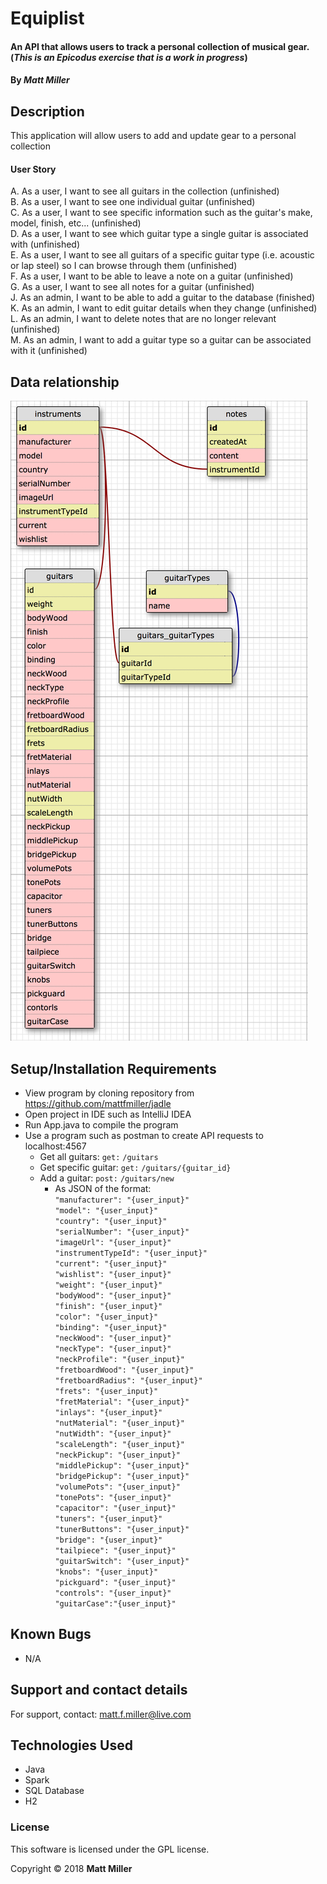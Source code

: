 # Equiplist

#### An API that allows users to track a personal collection of musical gear. (_This is an Epicodus exercise that is a work in progress_)

#### By _**Matt Miller**_

## Description

This application will allow users to add and update gear to a personal collection

#### User Story

A. As a user, I want to see all guitars in the collection (unfinished) <br>
B. As a user, I want to see one individual guitar (unfinished)<br>
C. As a user, I want to see specific information such as the guitar's make, model, finish, etc... (unfinished)<br>
D. As a user, I want to see which guitar type a single guitar is associated with (unfinished)<br>
E. As a user, I want to see all guitars of a specific guitar type (i.e. acoustic or lap steel) so I can browse through them (unfinished)<br>
F. As a user, I want to be able to leave a note on a guitar (unfinished)<br>
G. As a user, I want to see all notes for a guitar (unfinished)<br>
J. As an admin, I want to be able to add a guitar to the database (finished)<br>
K. As an admin, I want to edit guitar details when they change (unfinished)<br>
L. As an admin, I want to delete notes that are no longer relevant (unfinished)<br>
M. As an admin, I want to add a guitar type so a guitar can be associated with it (unfinished)<br>

## Data relationship
![alt tag](screenshots/data.png "Data Model")

## Setup/Installation Requirements

* View program by cloning repository from https://github.com/mattfmiller/jadle
* Open project in IDE such as IntelliJ IDEA
* Run App.java to compile the program
* Use a program such as postman to create API requests to localhost:4567
  * Get all guitars: `get:` `/guitars`
  * Get specific guitar: `get:` `/guitars/{guitar_id}`
  * Add a guitar: `post:` `/guitars/new`
    * As JSON of the format: <br>
    `"manufacturer": "{user_input}"`<br>
    `"model": "{user_input}"`<br>
	`"country": "{user_input}"`<br>
	`"serialNumber": "{user_input}"`<br>
	`"imageUrl": "{user_input}"`<br>
	`"instrumentTypeId": "{user_input}"`<br>
	`"current": "{user_input}"`<br>
	`"wishlist": "{user_input}"`<br>
	`"weight": "{user_input}"`<br>
	`"bodyWood": "{user_input}"`<br>
	`"finish": "{user_input}"`<br>
	`"color": "{user_input}"`<br>
	`"binding": "{user_input}"`<br>
	`"neckWood": "{user_input}"`<br>
	`"neckType": "{user_input}"`<br>
	`"neckProfile": "{user_input}"`<br>
	`"fretboardWood": "{user_input}"`<br>
	`"fretboardRadius": "{user_input}"`<br>
	`"frets": "{user_input}"`<br>
	`"fretMaterial": "{user_input}"`<br>
	`"inlays": "{user_input}"`<br>
	`"nutMaterial": "{user_input}"`<br>
	`"nutWidth": "{user_input}"`<br>
	`"scaleLength": "{user_input}"`<br>
	`"neckPickup": "{user_input}"`<br>
	`"middlePickup": "{user_input}"`<br>
	`"bridgePickup": "{user_input}"`<br>
	`"volumePots": "{user_input}"`<br>
	`"tonePots": "{user_input}"`<br>
	`"capacitor": "{user_input}"`<br>
	`"tuners": "{user_input}"`<br>
	`"tunerButtons": "{user_input}"`<br>
	`"bridge": "{user_input}"`<br>
	`"tailpiece": "{user_input}"`<br>
	`"guitarSwitch": "{user_input}"`<br>
	`"knobs": "{user_input}"`<br>
	`"pickguard": "{user_input}"`<br>
	`"controls": "{user_input}"`<br>
	`"guitarCase":"{user_input}"`

## Known Bugs

* N/A

## Support and contact details

For support, contact: matt.f.miller@live.com

## Technologies Used

* Java
* Spark
* SQL Database
* H2

### License

This software is licensed under the GPL license.

Copyright © 2018 **Matt Miller**
